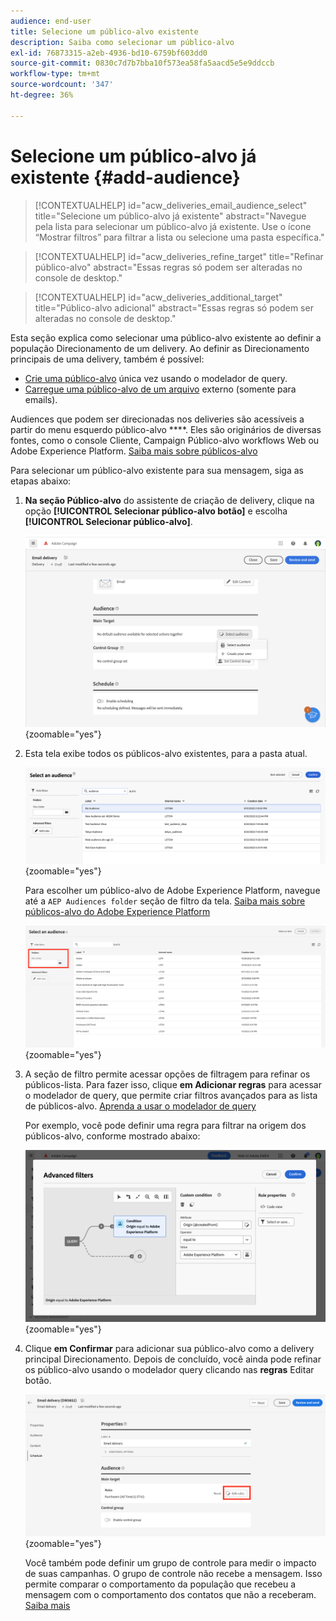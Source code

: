 ```yaml
---
audience: end-user
title: Selecione um público-alvo existente
description: Saiba como selecionar um público-alvo
exl-id: 76873315-a2eb-4936-bd10-6759bf603dd0
source-git-commit: 0830c7d7b7bba10f573ea58fa5aacd5e5e9ddccb
workflow-type: tm+mt
source-wordcount: '347'
ht-degree: 36%

---
```



# Selecione um público-alvo já existente {#add-audience}

>[!CONTEXTUALHELP]
>id="acw_deliveries_email_audience_select"
>title="Selecione um público-alvo já existente"
>abstract="Navegue pela lista para selecionar um público-alvo já existente. Use o ícone “Mostrar filtros” para filtrar a lista ou selecione uma pasta específica."

>[!CONTEXTUALHELP]
>id="acw_deliveries_refine_target"
>title="Refinar público-alvo"
>abstract="Essas regras só podem ser alteradas no console de desktop."

>[!CONTEXTUALHELP]
>id="acw_deliveries_additional_target"
>title="Público-alvo adicional"
>abstract="Essas regras só podem ser alteradas no console de desktop."

Esta seção explica como selecionar uma público-alvo existente ao definir a população Direcionamento de um delivery. Ao definir as Direcionamento principais de uma delivery, também é possível:
* [Crie uma público-alvo](one-time-audience.md) única vez usando o modelador de query.
* [Carregue uma público-alvo de um arquivo](file-audience.md) externo (somente para emails).

Audiences que podem ser direcionadas nos deliveries são acessíveis a partir do menu esquerdo público-alvo ****. Eles são originários de diversas fontes, como o console Cliente, Campaign Público-alvo workflows Web ou Adobe Experience Platform. [Saiba mais sobre públicos-alvo](manage-audience.md)

Para selecionar um público-alvo existente para sua mensagem, siga as etapas abaixo:

1. **Na seção Público-alvo** do assistente de criação de delivery, clique na opção **[!UICONTROL Selecionar público-alvo botão]** e escolha **[!UICONTROL Selecionar público-alvo]**.

   ![](assets/create-audience.png){zoomable="yes"}

1. Esta tela exibe todos os públicos-alvo existentes, para a pasta atual.

   ![](assets/create-audience2.png){zoomable="yes"}

   Para escolher um público-alvo de Adobe Experience Platform, navegue até a `AEP Audiences folder` seção de filtro da tela. [Saiba mais sobre públicos-alvo do Adobe Experience Platform](manage-audience.md#monitor)

   ![](assets/select-audience-folder.png){zoomable="yes"}

1. A seção de filtro permite acessar opções de filtragem para refinar os públicos-lista. Para fazer isso, clique **em Adicionar regras** para acessar o modelador de query, que permite criar filtros avançados para as lista de públicos-alvo. [Aprenda a usar o modelador de query](../query/query-modeler-overview.md)

   Por exemplo, você pode definir uma regra para filtrar na origem dos públicos-alvo, conforme mostrado abaixo:

   ![](assets/filter-on-aep-audience.png){zoomable="yes"}

1. Clique **em Confirmar** para adicionar sua público-alvo como a delivery principal Direcionamento. Depois de concluído, você ainda pode refinar os público-alvo usando o modelador query clicando nas **regras** Editar botão.

   ![](assets/refine-audience.png){zoomable="yes"}

   Você também pode definir um grupo de controle para medir o impacto de suas campanhas. O grupo de controle não recebe a mensagem. Isso permite comparar o comportamento da população que recebeu a mensagem com o comportamento dos contatos que não a receberam. [Saiba mais](control-group.md)

